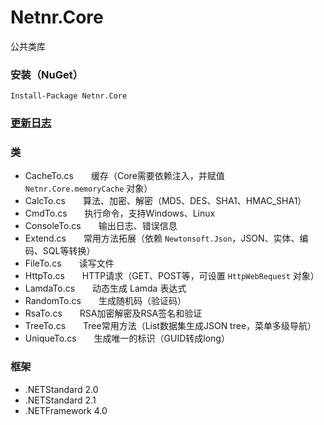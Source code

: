 # Netnr.Core
公共类库

### 安装（NuGet）
```
Install-Package Netnr.Core
```

### [更新日志](Netnr.Core.ChangeLog.md)

### 类
- CacheTo.cs　　缓存（Core需要依赖注入，并赋值 `Netnr.Core.memoryCache` 对象）
- CalcTo.cs　　算法、加密、解密（MD5、DES、SHA1、HMAC_SHA1）
- CmdTo.cs　　执行命令，支持Windows、Linux
- ConsoleTo.cs　　输出日志、错误信息
- Extend.cs　　常用方法拓展（依赖 `Newtonsoft.Json`，JSON、实体、编码、SQL等转换）
- FileTo.cs　　读写文件
- HttpTo.cs　　HTTP请求（GET、POST等，可设置 `HttpWebRequest` 对象）
- LamdaTo.cs　　动态生成 Lamda 表达式
- RandomTo.cs　　生成随机码（验证码）
- RsaTo.cs　　RSA加密解密及RSA签名和验证
- TreeTo.cs　　Tree常用方法（List数据集生成JSON tree，菜单多级导航）
- UniqueTo.cs　　生成唯一的标识（GUID转成long）

### 框架
- .NETStandard 2.0
- .NETStandard 2.1
- .NETFramework 4.0